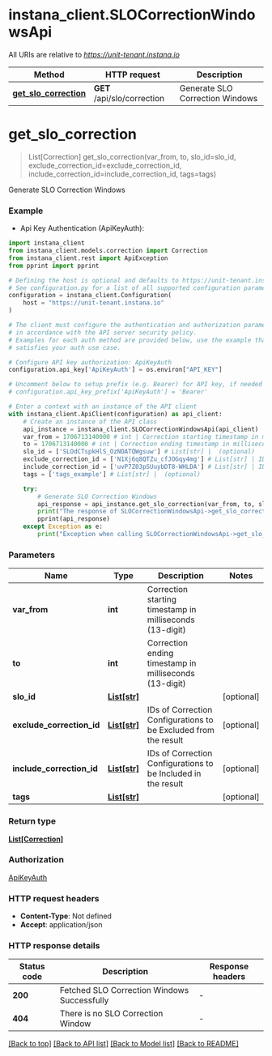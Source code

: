 # instana_client.SLOCorrectionWindowsApi

All URIs are relative to *https://unit-tenant.instana.io*

Method | HTTP request | Description
------------- | ------------- | -------------
[**get_slo_correction**](SLOCorrectionWindowsApi.md#get_slo_correction) | **GET** /api/slo/correction | Generate SLO Correction Windows


# **get_slo_correction**
> List[Correction] get_slo_correction(var_from, to, slo_id=slo_id, exclude_correction_id=exclude_correction_id, include_correction_id=include_correction_id, tags=tags)

Generate SLO Correction Windows

### Example

* Api Key Authentication (ApiKeyAuth):

```python
import instana_client
from instana_client.models.correction import Correction
from instana_client.rest import ApiException
from pprint import pprint

# Defining the host is optional and defaults to https://unit-tenant.instana.io
# See configuration.py for a list of all supported configuration parameters.
configuration = instana_client.Configuration(
    host = "https://unit-tenant.instana.io"
)

# The client must configure the authentication and authorization parameters
# in accordance with the API server security policy.
# Examples for each auth method are provided below, use the example that
# satisfies your auth use case.

# Configure API key authorization: ApiKeyAuth
configuration.api_key['ApiKeyAuth'] = os.environ["API_KEY"]

# Uncomment below to setup prefix (e.g. Bearer) for API key, if needed
# configuration.api_key_prefix['ApiKeyAuth'] = 'Bearer'

# Enter a context with an instance of the API client
with instana_client.ApiClient(configuration) as api_client:
    # Create an instance of the API class
    api_instance = instana_client.SLOCorrectionWindowsApi(api_client)
    var_from = 1706713140000 # int | Correction starting timestamp in milliseconds (13-digit)
    to = 1706713140000 # int | Correction ending timestamp in milliseconds (13-digit)
    slo_id = ['SLOdCTspkHlS_OzNOATQWgsuw'] # List[str] |  (optional)
    exclude_correction_id = ['N1Xj6q8QTZu_cfJOGqy4mg'] # List[str] | IDs of Correction Configurations to be Excluded from the result (optional)
    include_correction_id = ['uvP7Z03pSUuybDT8-WHLDA'] # List[str] | IDs of Correction Configurations to be Included in the result (optional)
    tags = ['tags_example'] # List[str] |  (optional)

    try:
        # Generate SLO Correction Windows
        api_response = api_instance.get_slo_correction(var_from, to, slo_id=slo_id, exclude_correction_id=exclude_correction_id, include_correction_id=include_correction_id, tags=tags)
        print("The response of SLOCorrectionWindowsApi->get_slo_correction:\n")
        pprint(api_response)
    except Exception as e:
        print("Exception when calling SLOCorrectionWindowsApi->get_slo_correction: %s\n" % e)
```



### Parameters


Name | Type | Description  | Notes
------------- | ------------- | ------------- | -------------
 **var_from** | **int**| Correction starting timestamp in milliseconds (13-digit) | 
 **to** | **int**| Correction ending timestamp in milliseconds (13-digit) | 
 **slo_id** | [**List[str]**](str.md)|  | [optional] 
 **exclude_correction_id** | [**List[str]**](str.md)| IDs of Correction Configurations to be Excluded from the result | [optional] 
 **include_correction_id** | [**List[str]**](str.md)| IDs of Correction Configurations to be Included in the result | [optional] 
 **tags** | [**List[str]**](str.md)|  | [optional] 

### Return type

[**List[Correction]**](Correction.md)

### Authorization

[ApiKeyAuth](../README.md#ApiKeyAuth)

### HTTP request headers

 - **Content-Type**: Not defined
 - **Accept**: application/json

### HTTP response details

| Status code | Description | Response headers |
|-------------|-------------|------------------|
**200** | Fetched SLO Correction Windows Successfully |  -  |
**404** | There is no SLO Correction Window |  -  |

[[Back to top]](#) [[Back to API list]](../README.md#documentation-for-api-endpoints) [[Back to Model list]](../README.md#documentation-for-models) [[Back to README]](../README.md)

